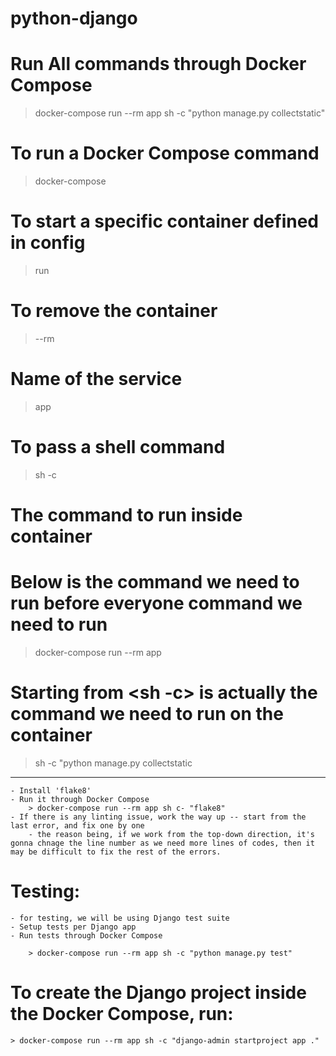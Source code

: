 # python-django

# Run All commands through Docker Compose

> docker-compose run --rm app sh -c "python manage.py collectstatic"

# To run a Docker Compose command

> docker-compose

# To start a specific container defined in config

> run

# To remove the container

> --rm

# Name of the service

> app

# To pass a shell command

> sh -c

# The command to run inside container

>

# Below is the command we need to run before everyone command we need to run

> docker-compose run --rm app

# Starting from <sh -c> is actually the command we need to run on the container

> sh -c "python manage.py collectstatic

---

    - Install 'flake8'
    - Run it through Docker Compose
        > docker-compose run --rm app sh c- "flake8"
    - If there is any linting issue, work the way up -- start from the last error, and fix one by one
        - the reason being, if we work from the top-down direction, it's gonna chnage the line number as we need more lines of codes, then it may be difficult to fix the rest of the errors.

# Testing:

    - for testing, we will be using Django test suite
    - Setup tests per Django app
    - Run tests through Docker Compose

        > docker-compose run --rm app sh -c "python manage.py test"

# To create the Django project inside the Docker Compose, run:

    > docker-compose run --rm app sh -c "django-admin startproject app ."
